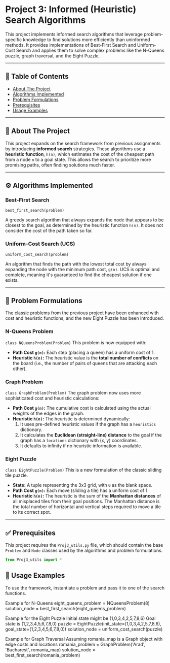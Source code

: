 # Project 3: Informed (Heuristic) Search Algorithms

This project implements informed search algorithms that leverage problem-specific knowledge to find solutions more efficiently than uninformed methods. It provides implementations of Best-First Search and Uniform-Cost Search and applies them to solve complex problems like the N-Queens puzzle, graph traversal, and the Eight Puzzle.

---

## 📖 Table of Contents
* [About The Project](#-about-the-project)
* [Algorithms Implemented](#-algorithms-implemented)
* [Problem Formulations](#-problem-formulations)
* [Prerequisites](#-prerequisites)
* [Usage Examples](#-usage-examples)

---

## 🌟 About The Project

This project expands on the search framework from previous assignments by introducing **informed search** strategies. These algorithms use a **heuristic function**, `h(n)`, which estimates the cost of the cheapest path from a node `n` to a goal state. This allows the search to prioritize more promising paths, often finding solutions much faster.

---

## ⚙️ Algorithms Implemented

### Best-First Search
`best_first_search(problem)`

A greedy search algorithm that always expands the node that appears to be closest to the goal, as determined by the heuristic function `h(n)`. It does not consider the cost of the path taken so far.

### Uniform-Cost Search (UCS)
`uniform_cost_search(problem)`

An algorithm that finds the path with the lowest total cost by always expanding the node with the minimum path cost, `g(n)`. UCS is optimal and complete, meaning it's guaranteed to find the cheapest solution if one exists.

---

## 🧩 Problem Formulations

The classic problems from the previous project have been enhanced with cost and heuristic functions, and the new Eight Puzzle has been introduced.

### N-Queens Problem
`class NQueensProblem(Problem)`
This problem is now equipped with:
-   **Path Cost `g(n)`:** Each step (placing a queen) has a uniform cost of 1.
-   **Heuristic `h(n)`:** The heuristic value is the **total number of conflicts** on the board (i.e., the number of pairs of queens that are attacking each other).

### Graph Problem
`class GraphProblem(Problem)`
The graph problem now uses more sophisticated cost and heuristic calculations:
-   **Path Cost `g(n)`:** The cumulative cost is calculated using the actual weights of the edges in the graph.
-   **Heuristic `h(n)`:** The heuristic is determined dynamically:
    1.  It uses pre-defined heuristic values if the graph has a `heuristics` dictionary.
    2.  It calculates the **Euclidean (straight-line) distance** to the goal if the graph has a `locations` dictionary with (x, y) coordinates.
    3.  It defaults to infinity if no heuristic information is available.

### Eight Puzzle
`class EightPuzzle(Problem)`
This is a new formulation of the classic sliding tile puzzle.
-   **State:** A tuple representing the 3x3 grid, with `0` as the blank space.
-   **Path Cost `g(n)`:** Each move (sliding a tile) has a uniform cost of 1.
-   **Heuristic `h(n)`:** The heuristic is the sum of the **Manhattan distances** of all misplaced tiles from their goal positions. The Manhattan distance is the total number of horizontal and vertical steps required to move a tile to its correct spot.

---

## ✅ Prerequisites

This project requires the `Proj3_utils.py` file, which should contain the base `Problem` and `Node` classes used by the algorithms and problem formulations.
```python
from Proj3_utils import *
```


## 🚀 Usage Examples
To use the framework, instantiate a problem and pass it to one of the search functions.

Example for N-Queens
eight_queens_problem = NQueensProblem(8)
solution_node = best_first_search(eight_queens_problem)

Example for the Eight Puzzle
Initial state might be (1,0,3,4,2,5,7,8,6)
Goal state is (1,2,3,4,5,6,7,8,0)
puzzle = EightPuzzle(init_state=(1,0,3,4,2,5,7,8,6), goal_state=(1,2,3,4,5,6,7,8,0))
solution_node = uniform_cost_search(puzzle)

Example for Graph Traversal
Assuming romania_map is a Graph object with edge costs and locations
romania_problem = GraphProblem('Arad', 'Bucharest', romania_map)
solution_node = best_first_search(romania_problem)
